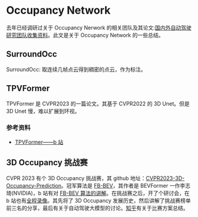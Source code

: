 # Occupancy Network

去年已经调研过关于 Occupancy Nerwork 的相关团队及其论文:[国内外自动驾驶研究团队收集资料](../../2023_05/domestic_autonomous_driving_research_team/domestic_autonomous_driving_research_team.md)。此文是关于 Occupancy Network 的一些总结。

## SurroundOcc

SurroundOcc: 取连续几帧点云得到稠密的点云，作为标注。

## TPVFormer

TPVFormer 是 CVPR2023 的一篇论文。其基于 CVPR2022 的 3D Unet。但是 3D Unet 慢，难以扩展到环视。

### 参考资料

* [TPVFormer——b 站](https://www.bilibili.com/video/BV1P54y1T7vS/?spm_id_from=333.337.search-card.all.click&vd_source=94ba2bc011dfd0f0eb6276bce9d70388)

## 3D Occupancy 挑战赛

CVPR 2023 有个 3D Occupancy 挑战赛，其 github 地址：[CVPR2023-3D-Occupancy-Prediction](https://github.com/CVPR2023-3D-Occupancy-Prediction/CVPR2023-3D-Occupancy-Prediction)。冠军算法是 [FB-BEV](https://github.com/NVlabs/FB-BEV)，其作者是 BEVFormer 一作李志琦(NVIDIA)，b 站有对 [FB-BEV 算法的讲解](https://www.bilibili.com/video/BV1PX4y1e7zz/?spm_id_from=333.337.search-card.all.click&vd_source=da7944bcc998e29818ec76ea9c6f1f47)。在挑战赛之后，开了个研讨会，在 b 站也有[全程录像](https://www.bilibili.com/video/BV1pN411D7au/?spm_id_from=333.337.search-card.all.click&vd_source=da7944bcc998e29818ec76ea9c6f1f47)。其先将了 3D Occupancy 发展历史，然后讲解了挑战赛榜单前三名的分享，最后有关于自动驾驶大模型的讨论。[知乎](https://zhuanlan.zhihu.com/p/638481909)有关于比赛方案总结。
